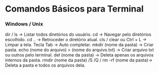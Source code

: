 # Comandos Básicos para Terminal

### Windows / Unix

dir / ls -> Listar todos diretórios do usuário. 
cd -> Navegar pelo diretórios escolhido.
cd .. -> Retroceder o diretório atual.
cls / clear ou Ctrl + L -> Limpar a tela.
Tecla Tab -> Auto completar.
mkdir (nome da pasta) -> Criar pasta.
echo (nome do arquivo) > (nome do arquivo.txt) -> Criar arquivo txt ou outros pelo terminal.
del (nome da pasta) -> Deleta apenas os arquivos internos da pasta.
rmdir (nome da pasta) /S /Q  / rm -rf (nome da pasta)-> Deleta a pasta e todos os arquivos dela.